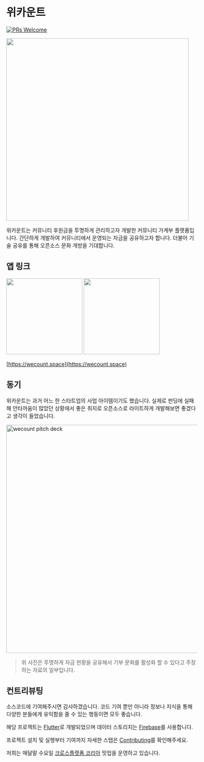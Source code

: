 # 위카운트
[![PRs Welcome](https://img.shields.io/badge/PRs-welcome-brightgreen.svg?style=flat-square)](CONTRIBUTING.md)


<img src="https://user-images.githubusercontent.com/27461460/220852788-d81d0760-0372-4ee9-abb3-fae7a65bc05d.png" width="480"/>

위카운트는 커뮤니티 후원금을 투명하게 관리하고자 개발한 커뮤니티 가계부 플랫폼입니다.
간단하게 개발하여 커뮤니티에서 운영되는 자금을 공유하고자 합니다.
더불어 기술 공유를 통해 오픈소스 문화 개방을 기대합니다.

## 앱 링크

<a href="https://apps.apple.com/us/app/wecount-space/id1628728777"><img src="https://user-images.githubusercontent.com/27461460/77502559-8c8a8d80-6e9e-11ea-9f8e-0f58c704eed6.png" width="200"/></a>
<a href="https://play.google.com/store/apps/details?id=space.wecount"><img src="https://user-images.githubusercontent.com/27461460/77502571-90b6ab00-6e9e-11ea-9e93-235a319ebb41.png" width="200"/></a>

[https://wecount.space](https://wecount.space)

## 동기

위카운트는 과거 어느 한 스타트업의 사업 아이템이기도 했습니다. 실제로 펀딩에 실패해 안타까움이 많았던 상황에서 좋은 취지로 오픈소스로 라이트하게 개발해보면 좋겠다고 생각이 들었습니다.

<img width="600" alt="wecount pitch deck" src="https://user-images.githubusercontent.com/27461460/220862779-0a3465e2-f8e3-4fa4-b482-3c710161fa39.png">

> 위 사진은 투명하게 자금 현황을 공유해서 기부 문화를 활성화 할 수 있다고 주장하는 자료의 일부입니다.

## 컨트리뷰팅

소스코드에 기여해주시면 감사하겠습니다.
코드 기여 뿐만 아니라 정보나 지식을 통해 다양한 분들에게 유익함을 줄 수 있는 행동이면 모두 좋습니다.

해당 프로젝트는 [Flutter](https://flutter.dev)로 개발되었으며 데이터 스토리지는 [Firebase](https://firebase.google.com)를 사용합니다.

프로젝트 설치 및 실행부터 기여까지 자세한 스탭은 [Contributing](./CONTRIBUTING.md)를 확인해주세요.

저희는 매달말 수요일 [크로스플랫폼 코리아](https://crossplatformkorea.com) 밋업을 운영하고 있습니다.
